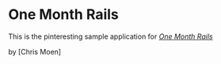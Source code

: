 # One Month Rails

This is the pinteresting sample application for [*One Month Rails*](http://onemonthrails.com)

by [Chris Moen]